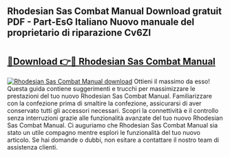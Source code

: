 ## Rhodesian Sas Combat Manual Download gratuit PDF - Part-EsG Italiano Nuovo manuale del proprietario di riparazione Cv6ZI

# <h2><a href="http://dfcerj.blite.top/?on=Rhodesian+Sas+Combat+Manual">🔗Download 👉🔴 Rhodesian Sas Combat Manual</a></h2>

[![Rhodesian Sas Combat Manual download](https://i.imgur.com/lujVjoI.png)](http://dfcerj.blite.top/?on=Rhodesian+Sas+Combat+Manual)
Ottieni il massimo da esso! Questa guida contiene suggerimenti e trucchi per massimizzare le prestazioni del tuo nuovo Rhodesian Sas Combat Manual. Familiarizzare con la confezione prima di smaltire la confezione, assicurarsi di aver conservato tutti gli accessori necessari. Scopri la connettività e il controllo senza interruzioni grazie alle funzionalità avanzate del tuo nuovo Rhodesian Sas Combat Manual. Ci auguriamo che Rhodesian Sas Combat Manual sia stato un utile compagno mentre esplori le funzionalità del tuo nuovo articolo. Se hai domande o dubbi, non esitare a contattare il nostro team di assistenza clienti.
